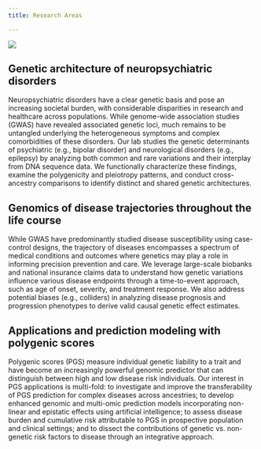```yaml
---
title: Research Areas

---
```


<img src="https://i.imgur.com/2EtCK8H.png">

## **Genetic architecture of neuropsychiatric disorders**
Neuropsychiatric disorders have a clear genetic basis and pose an increasing societal burden, with considerable disparities in research and healthcare across populations.
While genome-wide association studies (GWAS) have revealed associated genetic loci, much remains to be untangled underlying the heterogeneous symptoms and complex comorbidities of these disorders. Our lab studies the genetic determinants of psychiatric (e.g., bipolar disorder) and neurological disorders (e.g., epilepsy) by analyzing both common and rare variations and their interplay from DNA sequence data. We functionally characterize these findings, examine the polygenicity and pleiotropy patterns, and conduct cross-ancestry comparisons to identify distinct and shared genetic architectures.

## **Genomics of disease trajectories throughout the life course**
While GWAS have predominantly studied disease susceptibility using case-control designs, the trajectory of diseases encompasses a spectrum of medical conditions and outcomes where genetics may play a role in informing precision prevention and care. We leverage large-scale biobanks and national insurance claims data to understand how genetic variations influence various disease endpoints through a time-to-event approach, such as age of onset, severity, and treatment response. We also address potential biases (e.g., colliders) in analyzing disease prognosis and progression phenotypes to derive valid causal genetic effect estimates.

## **Applications and prediction modeling with polygenic scores**
Polygenic scores (PGS) measure individual genetic liability to a trait and have become an increasingly powerful genomic predictor that can distinguish between high and low disease risk individuals. Our interest in PGS applications is multi-fold: to investigate and improve the transferability of PGS prediction for complex diseases across ancestries; to develop enhanced genomic and multi-omic prediction models incorporating non-linear and epistatic effects using artificial intelligence; to assess disease burden and cumulative risk attributable to PGS in prospective population and clinical settings; and to dissect the contributions of genetic vs. non-genetic risk factors to disease through an integrative approach.
